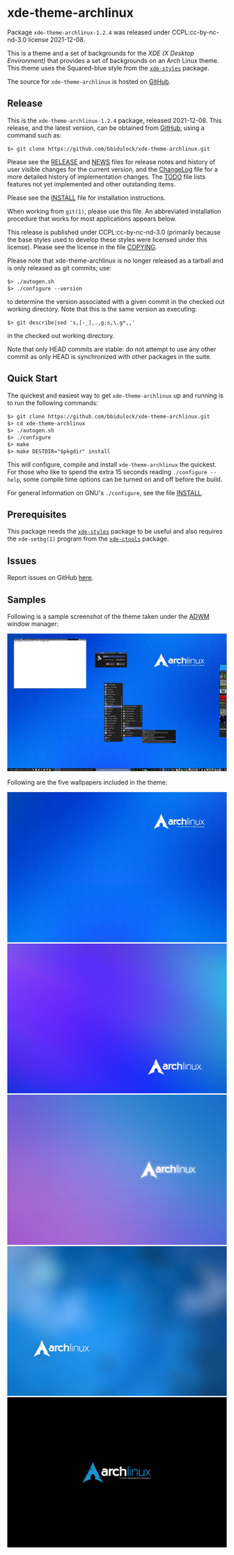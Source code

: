 [xde-theme-archlinux -- read me first file.  2021-12-08]: #

xde-theme-archlinux
===============

Package `xde-theme-archlinux-1.2.4` was released under CCPL:cc-by-nc-nd-3.0
license 2021-12-08.

This is a theme and a set of backgrounds for the _XDE (X Desktop
Environment)_ that provides a set of backgrounds on
an Arch Linux theme.
This theme uses the Squared-blue style from the [`xde-styles`][11]
package.

The source for `xde-theme-archlinux` is hosted on [GitHub][1].


Release
-------

This is the `xde-theme-archlinux-1.2.4` package, released 2021-12-08.
This release, and the latest version, can be obtained from [GitHub][1],
using a command such as:

    $> git clone https://github.com/bbidulock/xde-theme-archlinux.git

Please see the [RELEASE][3] and [NEWS][4] files for release notes and
history of user visible changes for the current version, and the
[ChangeLog][5] file for a more detailed history of implementation
changes.  The [TODO][6] file lists features not yet implemented and
other outstanding items.

Please see the [INSTALL][8] file for installation instructions.

When working from `git(1)`, please use this file.  An abbreviated
installation procedure that works for most applications appears below.

This release is published under CCPL:cc-by-nc-nd-3.0 (primarily because
the base styles used to develop these styles were licensed under this
license).
Please see the license in the file [COPYING][10].

Please note that xde-theme-archlinux is no longer released as
a tarball and is only released as git commits; use:

    $> ./autogen.sh
    $> ./configure --version

to determine the version associated with a given commit in the
checked out working directory.  Note that this is the same version
as executing:

    $> git describe|sed 's,[-_],.,g;s,\.g*,,'

in the checked out working directory.

Note that only HEAD commits are stable: do not attempt to use any
other commit as only HEAD is synchronized with other packages in
the suite.


Quick Start
-----------

The quickest and easiest way to get `xde-theme-archlinux` up and
running is to run the following commands:

    $> git clone https://github.com/bbidulock/xde-theme-archlinux.git
    $> cd xde-theme-archlinux
    $> ./autogen.sh
    $> ./configure
    $> make
    $> make DESTDIR="$pkgdir" install

This will configure, compile and install `xde-theme-archlinux` the
quickest.  For those who like to spend the extra 15 seconds reading
`./configure --help`, some compile time options can be turned on and off
before the build.

For general information on GNU's `./configure`, see the file
[INSTALL][8].


Prerequisites
-------------

This package needs the [`xde-styles`][11] package to be useful and also
requires the `xde-setbg(1)` program from the [`xde-ctools`][12] package.


Issues
------

Report issues on GitHub [here][2].


Samples
-------

Following is a sample screenshot of the theme taken under the [ADWM][13]
window manager:

![adwm.jpg](scrot/adwm.jpg "Wallpaper #4")

Following are the five wallpapers included in the theme:

![archlinux-aqua-vines.jpg](images/archlinux-aqua-vines.jpg "Wallpaper #1")
![archlinux-berry.jpg](images/archlinux-berry.jpg "Wallpaper #2")
![archlinux-ekisho-carbonite.jpg](images/archlinux-ekisho-carbonite.jpg "Wallpaper #3")
![archlinux-poolclouds.jpg](images/archlinux-poolclouds.jpg "Wallpaper #4")
![archlinux-simplyblack.jpg](images/archlinux-simplyblack.jpg "Wallpaper #5")



[1]: https://github.com/bbidulock/xde-theme-archlinux
[2]: https://github.com/bbidulock/xde-theme-archlinux/issues
[3]: https://github.com/bbidulock/xde-theme-archlinux/blob/master/RELEASE
[4]: https://github.com/bbidulock/xde-theme-archlinux/blob/master/NEWS
[5]: https://github.com/bbidulock/xde-theme-archlinux/blob/master/ChangeLog
[6]: https://github.com/bbidulock/xde-theme-archlinux/blob/master/TODO
[7]: https://github.com/bbidulock/xde-theme-archlinux/blob/master/COMPLIANCE
[8]: https://github.com/bbidulock/xde-theme-archlinux/blob/master/INSTALL
[9]: https://github.com/bbidulock/xde-theme-archlinux/blob/master/LICENSE
[10]: https://github.com/bbidulock/xde-theme-archlinux/blob/master/COPYING
[11]: https://github.com/bbidulock/xde-styles
[12]: https://github.com/bbidulock/xde-ctools
[13]: https://bbidulock.github.io/adwm

[ vim: set ft=markdown sw=4 tw=72 nocin nosi fo+=tcqlorn spell: ]: #
